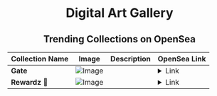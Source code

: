 <div align="center">

# Digital Art Gallery

## Trending Collections on OpenSea

| Collection Name                       | Image                                                                                     | Description                       | OpenSea Link                                                                                          |
|---------------------------------------|-------------------------------------------------------------------------------------------|-----------------------------------|--------------------------------------------------------------------------------------------------------|
| **Gate** | ![Image](https://i.seadn.io/s/raw/files/a7199f8dbb15d990704a53bcb7201d19.jpg?w=500&auto=format?w=200&auto=format) |  | <details><summary>Link</summary>[Gate](https://opensea.io/collection/gate-64)</details> |
| **Rewardz 👑** | ![Image](https://i.seadn.io/s/raw/files/7eaafcd539c47976e09fe4e649abfd4f.gif?w=500&auto=format?w=200&auto=format) |  | <details><summary>Link</summary>[Rewardz 👑](https://opensea.io/collection/rewardz-1)</details> |

</div>